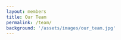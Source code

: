 ```yaml
---
layout: members
title: Our Team
permalink: /team/
background: '/assets/images/our_team.jpg'
---
```



<!-- ![UZH logo](https://upload.wikimedia.org/wikipedia/de/8/89/Universit%C3%A4t_Z%C3%BCrich_logo.svg) | ![USZ logo](https://upload.wikimedia.org/wikipedia/commons/c/c9/Universit%C3%A4tsspital_Z%C3%BCrich.svg) -->
